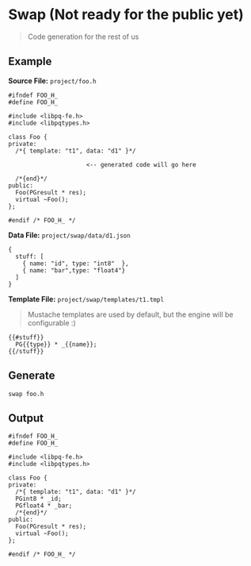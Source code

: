 # Swap (Not ready for the public yet)

> Code generation for the rest of us

## Example

**Source File:** `project/foo.h`

    #ifndef FOO_H_
    #define FOO_H_

    #include <libpq-fe.h>
    #include <libpqtypes.h>

    class Foo {
    private:
      /*{ template: "t1", data: "d1" }*/

                          <-- generated code will go here

      /*{end}*/
    public:
      Foo(PGresult * res);
      virtual ~Foo();
    };

    #endif /* FOO_H_ */

**Data File:** `project/swap/data/d1.json`

    {
      stuff: [
        { name: "id", type: "int8"  },
        { name: "bar",type: "float4"}
      ]
    }

**Template File:** `project/swap/templates/t1.tmpl`

> Mustache templates are used by default, but the engine will be configurable :)  

    {{#stuff}}
      PG{{type}} * _{{name}};
    {{/stuff}}

## Generate

    swap foo.h

## Output

    #ifndef FOO_H_
    #define FOO_H_

    #include <libpq-fe.h>
    #include <libpqtypes.h>

    class Foo {
    private:
      /*{ template: "t1", data: "d1" }*/
      PGint8 * _id;
      PGfloat4 * _bar;
      /*{end}*/
    public:
      Foo(PGresult * res);
      virtual ~Foo();
    };

    #endif /* FOO_H_ */





